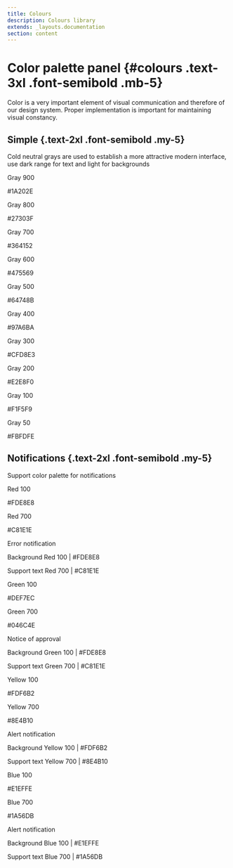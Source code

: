 ```yaml
---
title: Colours
description: Colours library
extends: _layouts.documentation
section: content
---
```


# Color palette panel {#colours .text-3xl .font-semibold .mb-5}

Color is a very important element of visual communication and therefore of our design system. Proper implementation is important for maintaining visual constancy.

## Simple {.text-2xl .font-semibold .my-5}

Cold neutral grays are used to establish a more attractive modern interface, use dark range for text and light for backgrounds

<div class="flex flex-wrap -mx-3 overflow-hidden">
<div class="my-3 px-3 w-full overflow-hidden sm:w-1/2 md:w-1/3 lg:w-1/5">
<div class="color-box bg-gray-900"></div>
<p class="font-semibold text-lg">Gray 900</p>
<p>#1A202E</p>
</div>

<div class="my-3 px-3 w-full overflow-hidden sm:w-1/2 md:w-1/3 lg:w-1/5">
<div class="color-box bg-gray-800"></div>
<p class="font-semibold text-lg">Gray 800</p>
<p>#27303F</p>
</div>

<div class="my-3 px-3 w-full overflow-hidden sm:w-1/2 md:w-1/3 lg:w-1/5">
<div class="color-box bg-gray-700"></div>
<p class="font-semibold text-lg">Gray 700</p>
<p>#364152</p>
</div>

<div class="my-3 px-3 w-full overflow-hidden sm:w-1/2 md:w-1/3 lg:w-1/5">
<div class="color-box bg-gray-600"></div>
<p class="font-semibold text-lg">Gray 600</p>
<p>#475569</p>
</div>

<div class="my-3 px-3 w-full overflow-hidden sm:w-1/2 md:w-1/3 lg:w-1/5">
<div class="color-box bg-gray-500"></div>
<p class="font-semibold text-lg">Gray 500</p>
<p>#64748B</p>
</div>

<div class="my-3 px-3 w-full overflow-hidden sm:w-1/2 md:w-1/3 lg:w-1/5">
<div class="color-box bg-gray-400"></div>
<p class="font-semibold text-lg">Gray 400</p>
<p>#97A6BA</p>
</div>

<div class="my-3 px-3 w-full overflow-hidden sm:w-1/2 md:w-1/3 lg:w-1/5">
<div class="color-box bg-gray-300"></div>
<p class="font-semibold text-lg">Gray 300</p>
<p>#CFD8E3</p>
</div>

<div class="my-3 px-3 w-full overflow-hidden sm:w-1/2 md:w-1/3 lg:w-1/5">
<div class="color-box bg-gray-200"></div>
<p class="font-semibold text-lg">Gray 200</p>
<p>#E2E8F0</p>
</div>

<div class="my-3 px-3 w-full overflow-hidden sm:w-1/2 md:w-1/3 lg:w-1/5">
<div class="color-box bg-gray-100"></div>
<p class="font-semibold text-lg">Gray 100</p>
<p>#F1F5F9</p>
</div>

<div class="my-3 px-3 w-full overflow-hidden sm:w-1/2 md:w-1/3 lg:w-1/5">
<div class="color-box bg-gray-50"></div>
<p class="font-semibold text-lg">Gray 50</p>
<p>#FBFDFE</p>
</div>
</div>

## Notifications {.text-2xl .font-semibold .my-5}

Support color palette for notifications

<div class="flex flex-wrap -mx-2 overflow-hidden">

  <div class="my-2 px-2 w-1/3 overflow-hidden">
    <div class="color-box bg-red-100"></div>
    <p class="font-semibold text-lg">Red 100</p>
    <p>#FDE8E8</p>
  </div>

  <div class="my-2 px-2 w-1/3 overflow-hidden">
    <div class="color-box bg-red-700"></div>
    <p class="font-semibold text-lg">Red 700</p>
    <p>#C81E1E</p>
  </div>

  <div class="my-2 px-2 w-1/3 overflow-hidden">
    <p class="font-bold">Error notification</p>
    <p class="font-medium">Background <span class="font-normal">Red 100 | #FDE8E8 </span></p>
    <p class="font-medium">Support text <span class="font-normal">Red 700 | #C81E1E </span></p>
  </div>

</div>

<div class="flex flex-wrap -mx-4 overflow-hidden">

  <div class="my-2 px-2 w-1/3 overflow-hidden">
    <div class="color-box bg-green-100"></div>
    <p class="font-semibold text-lg">Green 100</p>
    <p>#DEF7EC</p>
  </div>

  <div class="my-2 px-2 w-1/3 overflow-hidden">
    <div class="color-box bg-green-700"></div>
    <p class="font-semibold text-lg">Green 700</p>
    <p>#046C4E</p>
  </div>

  <div class="my-2 px-2 w-1/3 overflow-hidden">
    <p class="font-bold">Notice of approval</p>
    <p class="font-medium">Background <span class="font-normal">Green 100 | #FDE8E8 </span></p>
    <p class="font-medium">Support text <span class="font-normal">Green 700 | #C81E1E </span></p>
  </div>

</div>

<div class="flex flex-wrap -mx-4 overflow-hidden">

  <div class="my-2 px-2 w-1/3 overflow-hidden">
    <div class="color-box bg-yellow-100"></div>
    <p class="font-semibold text-lg">Yellow 100</p>
    <p>#FDF6B2</p>
  </div>

  <div class="my-2 px-2 w-1/3 overflow-hidden">
    <div class="color-box bg-yellow-700"></div>
    <p class="font-semibold text-lg">Yellow 700</p>
    <p>#8E4B10</p>
  </div>

  <div class="my-2 px-2 w-1/3 overflow-hidden">
    <p class="font-bold">Alert notification</p>
    <p class="font-medium">Background <span class="font-normal">Yellow 100 | #FDF6B2 </span></p>
    <p class="font-medium">Support text <span class="font-normal">Yellow 700 | #8E4B10 </span></p>
  </div>

</div>

<div class="flex flex-wrap -mx-4 overflow-hidden">

  <div class="my-2 px-2 w-1/3 overflow-hidden">
    <div class="color-box bg-blue-100"></div>
    <p class="font-semibold text-lg">Blue 100</p>
    <p>#E1EFFE</p>
  </div>

  <div class="my-2 px-2 w-1/3 overflow-hidden">
    <div class="color-box bg-blue-700"></div>
    <p class="font-semibold text-lg">Blue 700</p>
    <p>#1A56DB</p>
  </div>

  <div class="my-2 px-2 w-1/3 overflow-hidden">
    <p class="font-bold">Alert notification</p>
    <p class="font-medium">Background <span class="font-normal">Blue 100 | #E1EFFE </span></p>
    <p class="font-medium">Support text <span class="font-normal">Blue 700 | #1A56DB </span></p>
  </div>

</div>